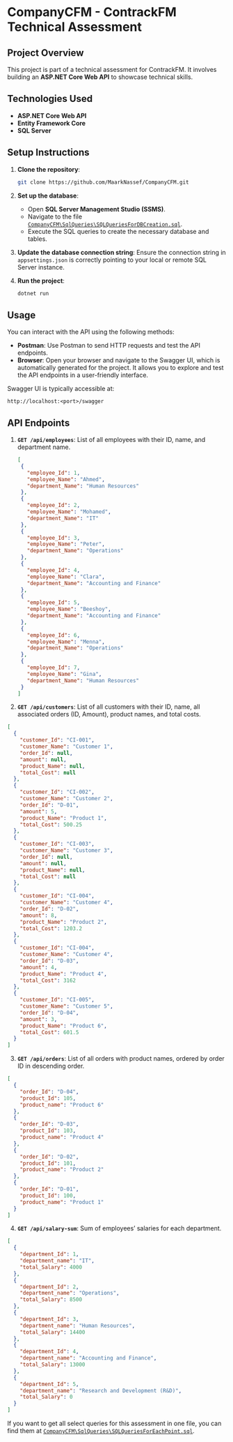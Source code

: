 # CompanyCFM - ContrackFM Technical Assessment

## Project Overview

This project is part of a technical assessment for ContrackFM. It involves building an **ASP.NET Core Web API** to showcase technical skills.

## Technologies Used

- **ASP.NET Core Web API**
- **Entity Framework Core**
- **SQL Server**

## Setup Instructions

1. **Clone the repository**:
   ```bash
   git clone https://github.com/MaarkNassef/CompanyCFM.git
   ```

2. **Set up the database**:
   - Open **SQL Server Management Studio (SSMS)**.
   - Navigate to the file [`CompanyCFM\SqlQueries\SQLQueriesForDBCreation.sql`](https://github.com/MaarkNassef/CompanyCFM/blob/master/CompanyCFM/SqlQueries/SQLQueriesForDBCreation.sql).
   - Execute the SQL queries to create the necessary database and tables.

<!-- Already included in packages
3. **Configure Entity Framework Core**:
   Install the following NuGet packages:
   - `Microsoft.EntityFrameworkCore`
   - `Microsoft.EntityFrameworkCore.Design`
   - `Microsoft.EntityFrameworkCore.Tools`
   - `Microsoft.EntityFrameworkCore.SqlServer`

   You can install these packages via the NuGet Package Manager in Visual Studio or using the command line:
   ```bash
   dotnet add package Microsoft.EntityFrameworkCore
   dotnet add package Microsoft.EntityFrameworkCore.Design
   dotnet add package Microsoft.EntityFrameworkCore.Tools
   dotnet add package Microsoft.EntityFrameworkCore.SqlServer
   ```
-->

3. **Update the database connection string**:
   Ensure the connection string in `appsettings.json` is correctly pointing to your local or remote SQL Server instance.

4. **Run the project**:
   ```bash
   dotnet run
   ```

## Usage

You can interact with the API using the following methods:

- **Postman**: Use Postman to send HTTP requests and test the API endpoints.
- **Browser**: Open your browser and navigate to the Swagger UI, which is automatically generated for the project. It allows you to explore and test the API endpoints in a user-friendly interface.

Swagger UI is typically accessible at:
```
http://localhost:<port>/swagger
```

## API Endpoints
1. **`GET /api/employees`**: List of all employees with their ID, name, and department name.

   ```json
   [
    {
      "employee_Id": 1,
      "employee_Name": "Ahmed",
      "department_Name": "Human Resources"
    },
    {
      "employee_Id": 2,
      "employee_Name": "Mohamed",
      "department_Name": "IT"
    },
    {
      "employee_Id": 3,
      "employee_Name": "Peter",
      "department_Name": "Operations"
    },
    {
      "employee_Id": 4,
      "employee_Name": "Clara",
      "department_Name": "Accounting and Finance"
    },
    {
      "employee_Id": 5,
      "employee_Name": "Beeshoy",
      "department_Name": "Accounting and Finance"
    },
    {
      "employee_Id": 6,
      "employee_Name": "Menna",
      "department_Name": "Operations"
    },
    {
      "employee_Id": 7,
      "employee_Name": "Gina",
      "department_Name": "Human Resources"
    }
   ]
   ```

2. **`GET /api/customers`**: List of all customers with their ID, name, all associated orders (ID, Amount), product  names, and total costs.

  ```json
  [
    {
      "customer_Id": "CI-001",
      "customer_Name": "Customer 1",
      "order_Id": null,
      "amount": null,
      "product_Name": null,
      "total_Cost": null
    },
    {
      "customer_Id": "CI-002",
      "customer_Name": "Customer 2",
      "order_Id": "D-01",
      "amount": 5,
      "product_Name": "Product 1",
      "total_Cost": 500.25
    },
    {
      "customer_Id": "CI-003",
      "customer_Name": "Customer 3",
      "order_Id": null,
      "amount": null,
      "product_Name": null,
      "total_Cost": null
    },
    {
      "customer_Id": "CI-004",
      "customer_Name": "Customer 4",
      "order_Id": "D-02",
      "amount": 8,
      "product_Name": "Product 2",
      "total_Cost": 1203.2
    },
    {
      "customer_Id": "CI-004",
      "customer_Name": "Customer 4",
      "order_Id": "D-03",
      "amount": 4,
      "product_Name": "Product 4",
      "total_Cost": 3162
    },
    {
      "customer_Id": "CI-005",
      "customer_Name": "Customer 5",
      "order_Id": "D-04",
      "amount": 3,
      "product_Name": "Product 6",
      "total_Cost": 601.5
    }
  ]
  ```
   
3. **`GET /api/orders`**:  List of all orders with product names, ordered by order ID in descending order.

  ```json
  [
    {
      "order_Id": "D-04",
      "product_Id": 105,
      "product_name": "Product 6"
    },
    {
      "order_Id": "D-03",
      "product_Id": 103,
      "product_name": "Product 4"
    },
    {
      "order_Id": "D-02",
      "product_Id": 101,
      "product_name": "Product 2"
    },
    {
      "order_Id": "D-01",
      "product_Id": 100,
      "product_name": "Product 1"
    }
  ]
  ```
  
4. **`GET /api/salary-sum`**:  Sum of employees’ salaries for each department.

  ```json
  [
    {
      "department_Id": 1,
      "department_name": "IT",
      "total_Salary": 4000
    },
    {
      "department_Id": 2,
      "department_name": "Operations",
      "total_Salary": 8500
    },
    {
      "department_Id": 3,
      "department_name": "Human Resources",
      "total_Salary": 14400
    },
    {
      "department_Id": 4,
      "department_name": "Accounting and Finance",
      "total_Salary": 13000
    },
    {
      "department_Id": 5,
      "department_name": "Research and Development (R&D)",
      "total_Salary": 0
    }
  ]
  ```

  If you want to get all select queries for this assessment in one file, you can find them at [`CompanyCFM\SqlQueries\SQLQueriesForEachPoint.sql`](https://github.com/MaarkNassef/CompanyCFM/blob/master/CompanyCFM/SqlQueries/SQLQueriesForEachPoint.sql).
  
